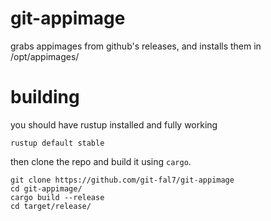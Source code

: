 # git-appimage
grabs appimages from github's releases, and installs them in /opt/appimages/

# building
you should have rustup installed and fully working

```rustup default stable```

then clone the repo and build it using ``cargo``.
```
git clone https://github.com/git-fal7/git-appimage
cd git-appimage/
cargo build --release
cd target/release/
```
